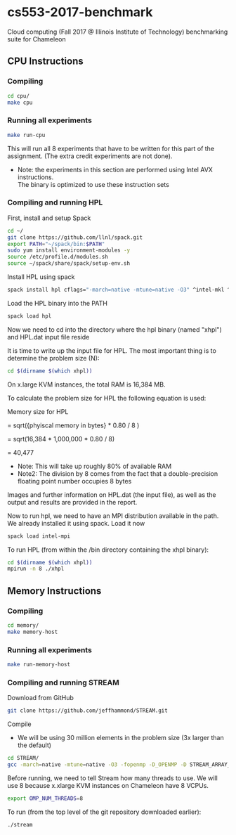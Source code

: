 # cs553-2017-benchmark
Cloud computing (Fall 2017 @ Illinois Institute of Technology) benchmarking suite for Chameleon

## CPU Instructions

### Compiling

```bash
cd cpu/
make cpu
```


### Running all experiments

```bash
make run-cpu
```

This will run all 8 experiments that have to be written for this part of the assignment. 
(The extra credit experiments are not done).
* Note: the experiments in this section are performed using Intel AVX instructions.  
The binary is optimized to use these instruction sets

### Compiling and running HPL

First, install and setup Spack

```bash
cd ~/
git clone https://github.com/llnl/spack.git
export PATH="~/spack/bin:$PATH"
sudo yum install environment-modules -y
source /etc/profile.d/modules.sh
source ~/spack/share/spack/setup-env.sh
```
	

Install HPL using spack

```bash
spack install hpl cflags="-march=native -mtune=native -O3" ^intel-mkl ^intel-mpi
```
	
Load the HPL binary into the PATH

```bash
spack load hpl
```

Now we need to cd into the directory where the hpl binary (named "xhpl") and HPL.dat input file reside

It is time to write up the input file for HPL. The most important thing is to determine the problem size (N):
```bash
cd $(dirname $(which xhpl))
```


On x.large KVM instances, the total RAM is 16,384 MB. 

To calculate the problem size for HPL the following equation is used:

Memory size for HPL 

=  sqrt({phyiscal memory in bytes} * 0.80 / 8 )

= sqrt(16,384 * 1,000,000 * 0.80 / 8)
                                
= 40,477
* Note: This will take up roughly 80% of available RAM
* Note2: The division by 8 comes from the fact that a double-precision floating point number occupies 8 bytes

Images and further information on HPL.dat (the input file), as well as the output and results are
provided in the report.

Now to run hpl, we need to have an MPI distribution available in the path.
We already installed it using spack. Load it now

```bash
spack load intel-mpi
```

To run HPL (from within the /bin directory containing the xhpl binary):

```bash
cd $(dirname $(which xhpl))
mpirun -n 8 ./xhpl
```


## Memory Instructions

### Compiling

```bash
cd memory/
make memory-host
```

### Running all experiments

```bash
make run-memory-host
```

### Compiling and running STREAM

Download from GitHub
```bash
git clone https://github.com/jeffhammond/STREAM.git


```

Compile
* We will be using 30 million elements in the problem size (3x larger than the default)

```bash
cd STREAM/
gcc -march=native -mtune=native -O3 -fopenmp -D_OPENMP -D STREAM_ARRAY_SIZE=30000000 stream.c -o stream

```

Before running, we need to tell Stream how many threads to use. We will use 8 because x.xlarge KVM instances on Chameleon have 8 VCPUs. 

```bash
export OMP_NUM_THREADS=8
```

To run (from the top level of the git repository downloaded earlier):

```bash
./stream
```
